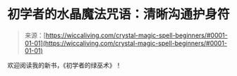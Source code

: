 <!--yml

category: 未分类

date: 2024-06-12 18:26:23

-->

# 初学者的水晶魔法咒语：清晰沟通护身符

> 来源：[https://wiccaliving.com/crystal-magic-spell-beginners/#0001-01-01](https://wiccaliving.com/crystal-magic-spell-beginners/#0001-01-01)

欢迎阅读我的新书，《初学者的绿巫术》！
